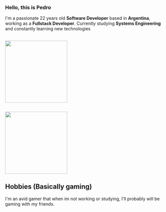 ### Hello, this is **Pedro**

I'm a passionate 22 years old **Software Developer** based in **Argentina**, working as a **Fullstack Developer**.
Currently studying **Systems Engineering** and constantly learning new technologies

## <img src="https://media.giphy.com/media/kwEmwFUWO5Ety/giphy.gif" width="200">

## <img src="https://media.giphy.com/media/ckTRTDXhDF652ltrK9/giphy.gif" width="200">
## Hobbies (Basically gaming)

I'm an avid gamer that when im not working or studying, I'll probably will be gaming with my friends.  
